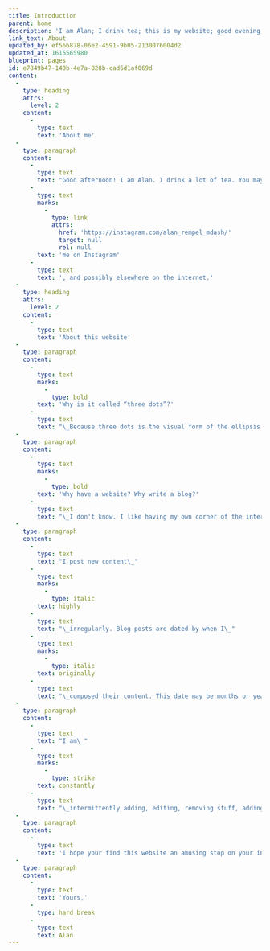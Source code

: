 ```yaml
---
title: Introduction
parent: home
description: 'I am Alan; I drink tea; this is my website; good evening; etc.; and other words of explanation concerning this website.'
link_text: About
updated_by: ef566878-06e2-4591-9b05-2130076004d2
updated_at: 1615565980
blueprint: pages
id: e7849b47-140b-4e7a-828b-cad6d1af069d
content:
  -
    type: heading
    attrs:
      level: 2
    content:
      -
        type: text
        text: 'About me'
  -
    type: paragraph
    content:
      -
        type: text
        text: "Good afternoon! I am Alan. I drink a lot of tea. You may also find\_"
      -
        type: text
        marks:
          -
            type: link
            attrs:
              href: 'https://instagram.com/alan_rempel_mdash/'
              target: null
              rel: null
        text: 'me on Instagram'
      -
        type: text
        text: ', and possibly elsewhere on the internet.'
  -
    type: heading
    attrs:
      level: 2
    content:
      -
        type: text
        text: 'About this website'
  -
    type: paragraph
    content:
      -
        type: text
        marks:
          -
            type: bold
        text: 'Why is it called “three dots”?'
      -
        type: text
        text: "\_Because three dots is the visual form of the ellipsis (‘…’), and I am an elliptical man."
  -
    type: paragraph
    content:
      -
        type: text
        marks:
          -
            type: bold
        text: 'Why have a website? Why write a blog?'
      -
        type: text
        text: "\_I don't know. I like having my own corner of the internet where I can experiment with prose and fiddle with stylesheets. If only I could bring my guests some sparkling water!"
  -
    type: paragraph
    content:
      -
        type: text
        text: "I post new content\_"
      -
        type: text
        marks:
          -
            type: italic
        text: highly
      -
        type: text
        text: "\_irregularly. Blog posts are dated by when I\_"
      -
        type: text
        marks:
          -
            type: italic
        text: originally
      -
        type: text
        text: "\_composed their content. This date may be months or years earlier than when the post appears here; I often post backdated items that I had written down somewhere else much earlier."
  -
    type: paragraph
    content:
      -
        type: text
        text: "I am\_"
      -
        type: text
        marks:
          -
            type: strike
        text: constantly
      -
        type: text
        text: "\_intermittently adding, editing, removing stuff, adding stuff back again, and tweaking the design of the site, so check back again soon!"
  -
    type: paragraph
    content:
      -
        type: text
        text: 'I hope your find this website an amusing stop on your internet travels.'
  -
    type: paragraph
    content:
      -
        type: text
        text: 'Yours,'
      -
        type: hard_break
      -
        type: text
        text: Alan
---
```

